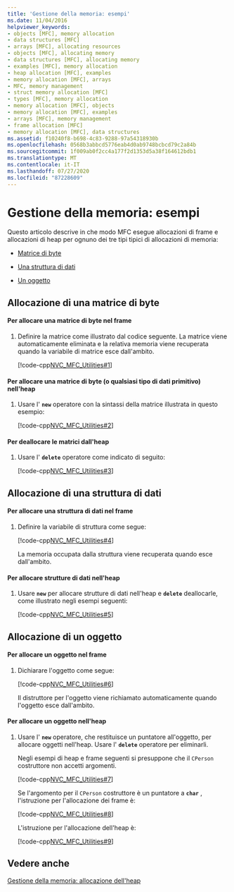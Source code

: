 ```yaml
---
title: 'Gestione della memoria: esempi'
ms.date: 11/04/2016
helpviewer_keywords:
- objects [MFC], memory allocation
- data structures [MFC]
- arrays [MFC], allocating resources
- objects [MFC], allocating memory
- data structures [MFC], allocating memory
- examples [MFC], memory allocation
- heap allocation [MFC], examples
- memory allocation [MFC], arrays
- MFC, memory management
- struct memory allocation [MFC]
- types [MFC], memory allocation
- memory allocation [MFC], objects
- memory allocation [MFC], examples
- arrays [MFC], memory management
- frame allocation [MFC]
- memory allocation [MFC], data structures
ms.assetid: f10240f8-b698-4c83-9288-97a54318930b
ms.openlocfilehash: 0568b3abbcd5776eab4d0ab9748bcbcd79c2a84b
ms.sourcegitcommit: 1f009ab0f2cc4a177f2d1353d5a38f164612bdb1
ms.translationtype: MT
ms.contentlocale: it-IT
ms.lasthandoff: 07/27/2020
ms.locfileid: "87228609"
---
```

# <a name="memory-management-examples"></a>Gestione della memoria: esempi

Questo articolo descrive in che modo MFC esegue allocazioni di frame e allocazioni di heap per ognuno dei tre tipi tipici di allocazioni di memoria:

- [Matrice di byte](#_core_allocation_of_an_array_of_bytes)

- [Una struttura di dati](#_core_allocation_of_a_data_structure)

- [Un oggetto](#_core_allocation_of_an_object)

## <a name="allocation-of-an-array-of-bytes"></a><a name="_core_allocation_of_an_array_of_bytes"></a>Allocazione di una matrice di byte

#### <a name="to-allocate-an-array-of-bytes-on-the-frame"></a>Per allocare una matrice di byte nel frame

1. Definire la matrice come illustrato dal codice seguente. La matrice viene automaticamente eliminata e la relativa memoria viene recuperata quando la variabile di matrice esce dall'ambito.

   [!code-cpp[NVC_MFC_Utilities#1](codesnippet/cpp/memory-management-examples_1.cpp)]

#### <a name="to-allocate-an-array-of-bytes-or-any-primitive-data-type-on-the-heap"></a>Per allocare una matrice di byte (o qualsiasi tipo di dati primitivo) nell'heap

1. Usare l' **`new`** operatore con la sintassi della matrice illustrata in questo esempio:

   [!code-cpp[NVC_MFC_Utilities#2](codesnippet/cpp/memory-management-examples_2.cpp)]

#### <a name="to-deallocate-the-arrays-from-the-heap"></a>Per deallocare le matrici dall'heap

1. Usare l' **`delete`** operatore come indicato di seguito:

   [!code-cpp[NVC_MFC_Utilities#3](codesnippet/cpp/memory-management-examples_3.cpp)]

## <a name="allocation-of-a-data-structure"></a><a name="_core_allocation_of_a_data_structure"></a>Allocazione di una struttura di dati

#### <a name="to-allocate-a-data-structure-on-the-frame"></a>Per allocare una struttura di dati nel frame

1. Definire la variabile di struttura come segue:

   [!code-cpp[NVC_MFC_Utilities#4](codesnippet/cpp/memory-management-examples_4.cpp)]

   La memoria occupata dalla struttura viene recuperata quando esce dall'ambito.

#### <a name="to-allocate-data-structures-on-the-heap"></a>Per allocare strutture di dati nell'heap

1. Usare **`new`** per allocare strutture di dati nell'heap e **`delete`** deallocarle, come illustrato negli esempi seguenti:

   [!code-cpp[NVC_MFC_Utilities#5](codesnippet/cpp/memory-management-examples_5.cpp)]

## <a name="allocation-of-an-object"></a><a name="_core_allocation_of_an_object"></a>Allocazione di un oggetto

#### <a name="to-allocate-an-object-on-the-frame"></a>Per allocare un oggetto nel frame

1. Dichiarare l'oggetto come segue:

   [!code-cpp[NVC_MFC_Utilities#6](codesnippet/cpp/memory-management-examples_6.cpp)]

   Il distruttore per l'oggetto viene richiamato automaticamente quando l'oggetto esce dall'ambito.

#### <a name="to-allocate-an-object-on-the-heap"></a>Per allocare un oggetto nell'heap

1. Usare l' **`new`** operatore, che restituisce un puntatore all'oggetto, per allocare oggetti nell'heap. Usare l' **`delete`** operatore per eliminarli.

   Negli esempi di heap e frame seguenti si presuppone che il `CPerson` costruttore non accetti argomenti.

   [!code-cpp[NVC_MFC_Utilities#7](codesnippet/cpp/memory-management-examples_7.cpp)]

   Se l'argomento per il `CPerson` costruttore è un puntatore a **`char`** , l'istruzione per l'allocazione dei frame è:

   [!code-cpp[NVC_MFC_Utilities#8](codesnippet/cpp/memory-management-examples_8.cpp)]

   L'istruzione per l'allocazione dell'heap è:

   [!code-cpp[NVC_MFC_Utilities#9](codesnippet/cpp/memory-management-examples_9.cpp)]

## <a name="see-also"></a>Vedere anche

[Gestione della memoria: allocazione dell'heap](memory-management-heap-allocation.md)
